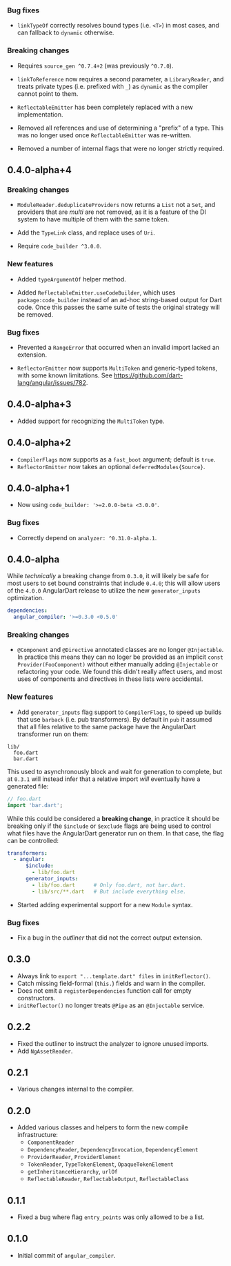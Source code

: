 ### Bug fixes

* `linkTypeOf` correctly resolves bound types (i.e. `<T>`) in most cases, and
  can fallback to `dynamic` otherwise.

### Breaking changes

* Requires `source_gen ^0.7.4+2` (was previously `^0.7.0`).

* `linkToReference` now requires a second parameter, a `LibraryReader`, and
  treats private types (i.e. prefixed with `_`) as `dynamic` as the compiler
  cannot point to them.

* `ReflectableEmitter` has been completely replaced with a new implementation.

* Removed all references and use of determining a "prefix" of a type. This was
  no longer used once `ReflectableEmitter` was re-written.

* Removed a number of internal flags that were no longer strictly required.

## 0.4.0-alpha+4

### Breaking changes

* `ModuleReader.deduplicateProviders` now returns a `List` not a `Set`, and
  providers that are _multi_ are not removed, as it is a feature of the DI
  system to have multiple of them with the same token.

* Add the `TypeLink` class, and replace uses of `Uri`.

* Require `code_builder ^3.0.0`.

### New features

* Added `typeArgumentOf` helper method.

* Added `ReflectableEmitter.useCodeBuilder`, which uses `package:code_builder`
  instead of an ad-hoc string-based output for Dart code. Once this passes the
  same suite of tests the original strategy will be removed.

### Bug fixes

* Prevented a `RangeError` that occurred when an invalid import lacked an
  extension.

* `ReflectorEmitter` now supports `MultiToken` and generic-typed tokens, with
  some known limitations. See https://github.com/dart-lang/angular/issues/782.

## 0.4.0-alpha+3

* Added support for recognizing the `MultiToken` type.

## 0.4.0-alpha+2

* `CompilerFlags` now supports as a `fast_boot` argument; default is `true`.
* `ReflectorEmitter` now takes an optional `deferredModules{Source}`.

## 0.4.0-alpha+1

* Now using `code_builder: '>=2.0.0-beta <3.0.0'`.

### Bug fixes

* Correctly depend on `analyzer: ^0.31.0-alpha.1`.

## 0.4.0-alpha

While _technically_ a breaking change from `0.3.0`, it will likely be safe for
most users to set bound constraints that include `0.4.0`; this will allow users
of the `4.0.0` AngularDart release to utilize the new `generator_inputs`
optimization.

```yaml
dependencies:
  angular_compiler: '>=0.3.0 <0.5.0'
```

### Breaking changes

* `@Component` and `@Directive` annotated classes are no longer `@Injectable`.
  In practice this means they can no loger be provided as an implicit
  `const Provider(FooComponent)` without either manually adding `@Injectable`
  or refactoring your code. We found this didn't really affect users, and most
  uses of components and directives in these lists were accidental.

### New features

* Add `generator_inputs` flag support to `CompilerFlags`, to speed up builds
  that use `barback` (i.e. pub transformers). By default in `pub` it assumed
  that all files relative to the same package have the AngularDart transformer
  run on them:

```
lib/
  foo.dart
  bar.dart
```

This used to asynchronously block and wait for generation to complete, but at
`0.3.1` will instead infer that a relative import _will_ eventually have a
generated file:

```dart
// foo.dart
import 'bar.dart';
```

While this could be considered a **breaking change**, in practice it should be
breaking only if the `$include` or `$exclude` flags are being used to control
what files have the AngularDart generator run on them. In that case, the flag
can be controlled:

```yaml
transformers:
  - angular:
      $include:
        - lib/foo.dart
      generator_inputs:
        - lib/foo.dart      # Only foo.dart, not bar.dart.
        - lib/src/**.dart   # But include everything else.
```

* Started adding experimental support for a new `Module` syntax.

### Bug fixes

* Fix a bug in the _outliner_ that did not the correct output extension.

## 0.3.0

- Always link to `export "...template.dart" files` in `initReflector()`.
- Catch missing field-formal (`this.`) fields and warn in the compiler.
- Does not emit a `registerDependencies` function call for empty constructors.
- `initReflector()` no longer treats `@Pipe` as an `@Injectable` service.

## 0.2.2

- Fixed the outliner to instruct the analyzer to ignore unused imports.
- Add `NgAssetReader`.

## 0.2.1

- Various changes internal to the compiler.

## 0.2.0

- Added various classes and helpers to form the new compile infrastructure:
  - `ComponentReader`
  - `DependencyReader`, `DependencyInvocation`, `DependencyElement`
  - `ProviderReader`, `ProviderElement`
  - `TokenReader`, `TypeTokenElement`, `OpaqueTokenElement`
  - `getInheritanceHierarchy`, `urlOf`
  - `ReflectableReader`, `ReflectableOutput`, `ReflectableClass`

## 0.1.1

- Fixed a bug where flag `entry_points` was only allowed to be a list.

## 0.1.0

- Initial commit of `angular_compiler`.
